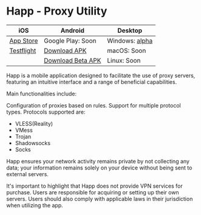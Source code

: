 # Happ - Proxy Utility

| iOS                                                                        | Android                                                                                                   | Desktop                                                                                                              |
| -------------------------------------------------------------------------- | --------------------------------------------------------------------------------------------------------- | -------------------------------------------------------------------------------------------------------------------- |
| [App Store](https://apps.apple.com/us/app/happ-proxy-utility/id6504287215) | Google Play: Soon                                                                                         | Windows: [alpha](https://github.com/Flyfrog-LLC/Happ-Desktop-Release/releases/download/alpha/Happ.win.x86.v0.0.5.7z) |
| [Testflight](https://testflight.apple.com/join/XMls6Ckd)                   | [Download APK](https://github.com/FlyFrg/Happ_android_update/releases/latest/download/Happ.apk)           | macOS: Soon                                                                                                          |
|                                                                            | [Download Beta APK](https://github.com/FlyFrg/Happ_android_update/releases/latest/download/Happ_beta.apk) | Linux: Soon                                                                                                          |

Happ is a mobile application designed to facilitate the use of proxy servers, featuring an intuitive interface and a range of beneficial capabilities.

Main functionalities include:

Configuration of proxies based on rules. Support for multiple protocol types. Protocols supported are:

* VLESS(Reality)
* VMess
* Trojan
* Shadowsocks
* Socks

Happ ensures your network activity remains private by not collecting any data; your information remains solely on your device without being sent to external servers.

It's important to highlight that Happ does not provide VPN services for purchase. Users are responsible for acquiring or setting up their own servers. Users should also comply with applicable laws in their jurisdiction when utilizing the app.
